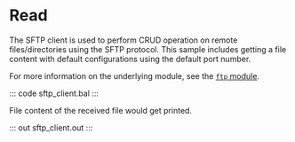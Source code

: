 # Read

The SFTP client is used to perform CRUD operation on remote files/directories using the SFTP protocol. This sample includes getting a file content with default configurations using the default port number.

For more information on the underlying module, see the [`ftp` module](https://lib.ballerina.io/ballerina/ftp/latest/).

::: code sftp_client.bal :::

File content of the received file would get printed.

::: out sftp_client.out :::
